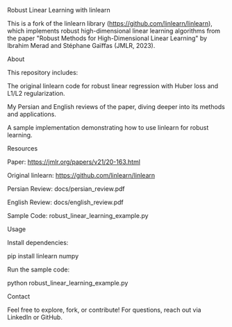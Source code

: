 Robust Linear Learning with linlearn

This is a fork of the linlearn library (https://github.com/linlearn/linlearn), which implements robust high-dimensional linear learning algorithms from the paper "Robust Methods for High-Dimensional Linear Learning" by Ibrahim Merad and Stéphane Gaïffas (JMLR, 2023).

About

This repository includes:





The original linlearn code for robust linear regression with Huber loss and L1/L2 regularization.



My Persian and English reviews of the paper, diving deeper into its methods and applications.



A sample implementation demonstrating how to use linlearn for robust learning.

Resources





Paper: https://jmlr.org/papers/v21/20-163.html



Original linlearn: https://github.com/linlearn/linlearn



Persian Review: docs/persian_review.pdf



English Review: docs/english_review.pdf



Sample Code: robust_linear_learning_example.py

Usage





Install dependencies:

pip install linlearn numpy



Run the sample code:

python robust_linear_learning_example.py

Contact

Feel free to explore, fork, or contribute! For questions, reach out via LinkedIn or GitHub.

